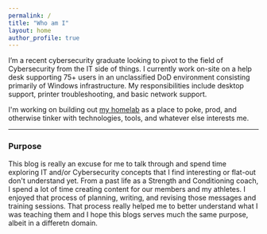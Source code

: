 ```yaml
---
permalink: /
title: "Who am I"
layout: home
author_profile: true
---
```

I’m a recent cybersecurity graduate looking to pivot to the field of Cybersecurity from the IT side of things. I currently work on-site on a help desk supporting 75+ users in an unclassified DoD environment consisting primarily of Windows infrastructure. My responsibilities include desktop support, printer troubleshooting, and basic network support. 

I'm working on building out [my homelab](/homelab) as a place to poke, prod, and otherwise tinker with technologies, tools, and whatever else interests me. 

--- 
### Purpose
This blog is really an excuse for me to talk through and spend time exploring IT and/or Cybersecurity concepts that I find interesting or flat-out don't understand yet. From a past life as a Strength and Conditioning coach, I spend a lot of time creating content for our members and my athletes. I enjoyed that process of planning, writing, and revising those messages and training sessions. That process really helped me to better understand what I was teaching them and I hope this blogs serves much the same purpose, albeit in a differetn domain.
